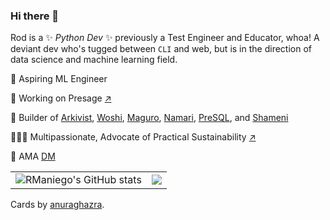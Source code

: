 ### Hi there 👋

Rod is a ✨ _Python Dev_ ✨ previously a Test Engineer and Educator, whoa! A deviant dev who's tugged between `CLI` and web, but is in the direction of data science and machine learning field.

  💼 Aspiring ML Engineer
  
  🔮 Working on Presage [↗](presage.herokuapp.com/)
  
  🧰 Builder of [Arkivist](https://github.com/rmaniego/arkivist), [Woshi](https://github.com/rmaniego/woshi), [Maguro](https://github.com/rmaniego/maguro), [Namari](https://github.com/rmaniego/namari), [PreSQL](https://github.com/rmaniego/presql), and [Shameni](https://github.com/rmaniego/shameni)
  
  👨🏽‍🌾 Multipassionate, Advocate of Practical Sustainability [↗](https://www.youtube.com/c/LoyBukid)

  💬 AMA [DM](https://twitter.com/ethwxyz)

|   |   |
|---|---|
| <img align="center" src="https://github-readme-stats.vercel.app/api?username=rmaniego&show_icons=true&include_all_commits=true&theme=buefy&hide_border=true" alt="RManiego's GitHub stats" /> | <img align="center" src="https://github-readme-stats.vercel.app/api/top-langs/?username=rmaniego&layout=compact&theme=buefy&hide_border=true" /> |


Cards by [anuraghazra](https://github.com/anuraghazra/github-readme-stats).
